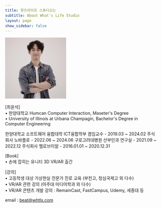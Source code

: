 ```yaml
---
title: 왓츠라이프 스튜디오는
subtitle: About What's Life Studio
layout: page
show_sidebar: false
---
```


![profile](./img/profile.jpg)

[최윤석]  
• 한양대학교 Humcan Computer Interaction, Maseter's Degree  
• University of Illinois at Urbana Champagin, Bachelor's Degree in Computer Engineering  

한양대학교 소프트웨어 융합대학 ICT융합학부 겸임교수 - 2019.03 ~ 2024.02
주식회사 노바플로 - 2022.06 ~ 2024.06
구로고려대병원 산부인과 연구실 - 2021.09 ~ 2022.12
주식회사 헬로브이알 - 2016.01.01 ~ 2020.12.31
 
[Book]  
• 손에 잡히는 유니티 3D VR/AR 출간  
  
[강의]  
• 고등학생 대상 가상현실 전문가 진로 교육 (부천고, 청심국제고 외 다수)  
• VR/AR 관련 강의 (아주대 미디어학과 외 다수)  
• VR/AR 콘텐츠 개발 강의 : RemainCast, FastCampus, Udemy, 세종대 등  

email : beat@whtls.com
